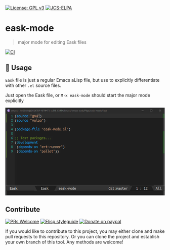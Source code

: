 [![License: GPL v3](https://img.shields.io/badge/License-GPL%20v3-blue.svg)](https://www.gnu.org/licenses/gpl-3.0)
[![JCS-ELPA](https://raw.githubusercontent.com/jcs-emacs/jcs-elpa/master/badges/v/eask-mode.svg)](https://jcs-emacs.github.io/jcs-elpa/#/eask-mode)

# eask-mode
> major mode for editing Eask files

[![CI](https://github.com/emacs-eask/eask-mode/actions/workflows/test.yml/badge.svg)](https://github.com/emacs-eask/eask-mode/actions/workflows/test.yml)

## 🔨 Usage

`Eask` file is just a regular Emacs aLisp file, but use to explicitly differentiate
with other `.el` source files.

Just open the Eask file, or `M-x eask-mode` should start the major mode explicitly

![screenshot](./etc/screenshot.png)

## Contribute

[![PRs Welcome](https://img.shields.io/badge/PRs-welcome-brightgreen.svg)](http://makeapullrequest.com)
[![Elisp styleguide](https://img.shields.io/badge/elisp-style%20guide-purple)](https://github.com/bbatsov/emacs-lisp-style-guide)
[![Donate on paypal](https://img.shields.io/badge/paypal-donate-1?logo=paypal&color=blue)](https://www.paypal.me/jcs090218)

If you would like to contribute to this project, you may either
clone and make pull requests to this repository. Or you can
clone the project and establish your own branch of this tool.
Any methods are welcome!
